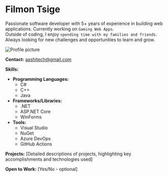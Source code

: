 # Filmon Tsige
Passionate software developer with 5+ years of experience in building web applications. 
Currently working on `Gaming Web Apps`.  
Outside of coding, I enjoy `spending time with my families and friends`.  
Always looking for new challenges and opportunities to learn and grow.

![Profile picture]()

**Contact:** aashitech@gmail.com  

**Skills:**  

* **Programming Languages:**
  - C#
  - C++
  - Java  
* **Frameworks/Libraries:**
  - .NET
  - ASP.NET Core
  - WinForms  
* **Tools:**
  - Visual Studio
  - NuGet
  - Azure DevOps
  - GitHub Actions 

**Projects:** [Detailed descriptions of projects, highlighting key accomplishments and technologies used]  

**Open to Work:** [Yes/No - optional]  
